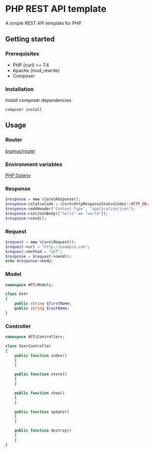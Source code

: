 # PHP REST API template

A simple REST API template for PHP.

## Getting started

### Prerequisites

- PHP (curl) >= 7.4
- Apache (mod_rewrite)
- Composer

### Installation

Install composer dependencies.

```
composer install
```

## Usage

### Router

[bramus/router](https://github.com/bramus/router)

### Environment variables

[PHP Dotenv](https://github.com/vlucas/phpdotenv)

### Response

```php
$response = new \Core\Response();
$response->statusCode = \Core\HttpResponseStatusCodes::HTTP_OK;
$response->addHeader("Content-Type", "application/json");
$response->setJsonBody(["hello" => "world"]);
$response->send();
```

### Request

```php
$request = new \Core\Request();
$request->url = "http://example.com";
$request->method = "GET";
$response = $request->send();
echo $response->body;
```

### Model

```php
namespace API\Models;

class User
{
    public string $firstName;
    public string $lastName;
}
```

### Controller

```php
namespace API\Controllers;

class UserController
{
    public function index()
    {
    }

    public function store()
    {
    }

    public function show()
    {
    }

    public function update()
    {
    }

    public function destroy()
    {
    }
}
```
